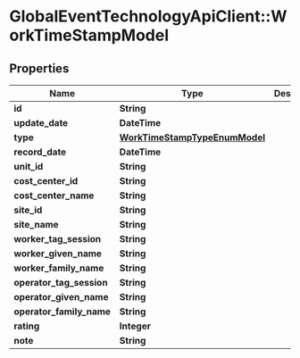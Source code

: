 # GlobalEventTechnologyApiClient::WorkTimeStampModel

## Properties
Name | Type | Description | Notes
------------ | ------------- | ------------- | -------------
**id** | **String** |  | 
**update_date** | **DateTime** |  | 
**type** | [**WorkTimeStampTypeEnumModel**](WorkTimeStampTypeEnumModel.md) |  | 
**record_date** | **DateTime** |  | 
**unit_id** | **String** |  | 
**cost_center_id** | **String** |  | [optional] 
**cost_center_name** | **String** |  | [optional] 
**site_id** | **String** |  | [optional] 
**site_name** | **String** |  | [optional] 
**worker_tag_session** | **String** |  | [optional] 
**worker_given_name** | **String** |  | [optional] 
**worker_family_name** | **String** |  | [optional] 
**operator_tag_session** | **String** |  | [optional] 
**operator_given_name** | **String** |  | [optional] 
**operator_family_name** | **String** |  | [optional] 
**rating** | **Integer** |  | 
**note** | **String** |  | [optional] 

